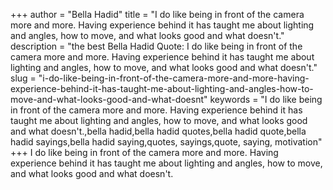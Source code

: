 +++
author = "Bella Hadid"
title = "I do like being in front of the camera more and more. Having experience behind it has taught me about lighting and angles, how to move, and what looks good and what doesn't."
description = "the best Bella Hadid Quote: I do like being in front of the camera more and more. Having experience behind it has taught me about lighting and angles, how to move, and what looks good and what doesn't."
slug = "i-do-like-being-in-front-of-the-camera-more-and-more-having-experience-behind-it-has-taught-me-about-lighting-and-angles-how-to-move-and-what-looks-good-and-what-doesnt"
keywords = "I do like being in front of the camera more and more. Having experience behind it has taught me about lighting and angles, how to move, and what looks good and what doesn't.,bella hadid,bella hadid quotes,bella hadid quote,bella hadid sayings,bella hadid saying,quotes, sayings,quote, saying, motivation"
+++
I do like being in front of the camera more and more. Having experience behind it has taught me about lighting and angles, how to move, and what looks good and what doesn't.
